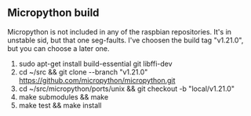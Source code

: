 ## Micropython build

Micropython is not included in any of the raspbian repositories.  It's in unstable sid, but that one seg-faults.  I've choosen the build tag "v1.21.0", but you can choose a later one.

1. sudo apt-get install build-essential git libffi-dev
2. cd ~/src && git clone --branch "v1.21.0" https://github.com/micropython/micropython.git
3. cd ~/src/micropython/ports/unix && git checkout -b "local/v1.21.0"
4. make submodules && make
5. make test && make install

